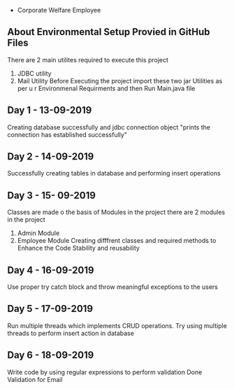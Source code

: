 - Corporate Welfare Employee
 
## About Environmental Setup Provied in GitHub Files
There are 2 main utilites required to execute this project 
1. JDBC utility
2. Mail Utility
Before Executing the project import these two jar Utilities as per u r Environmenal Requirments and then Run Main.java file

## Day 1 - 13-09-2019
Creating database successfully and jdbc connection object "prints the connection has established successfully"

## Day 2 - 14-09-2019
Successfully creating tables in database and performing insert operations

## Day 3 - 15- 09-2019
Classes are made o the basis of Modules in the project 
there are 2 modules in the project 
1. Admin Module
2. Employee Module
Creating difffrent classes and required methods to Enhance the Code Stability and reusability

## Day 4 - 16-09-2019
Use proper try catch block and throw meaningful exceptions to the users

## Day 5 - 17-09-2019
Run multiple threads which implements CRUD operations. Try using multiple threads to perform insert action in database

## Day 6 - 18-09-2019
Write code by using regular expressions to perform validation
Done Validation for Email
